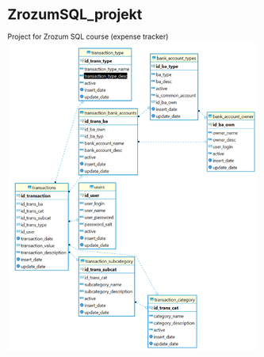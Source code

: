 # ZrozumSQL_projekt
Project for Zrozum SQL course (expense tracker)
![Database ER diagram](expense-tracker-er-diagram.png)
